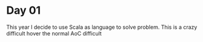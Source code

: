 # Day 01

This year I decide to use Scala as language to solve problem.
This is a crazy difficult hover the normal AoC difficult
